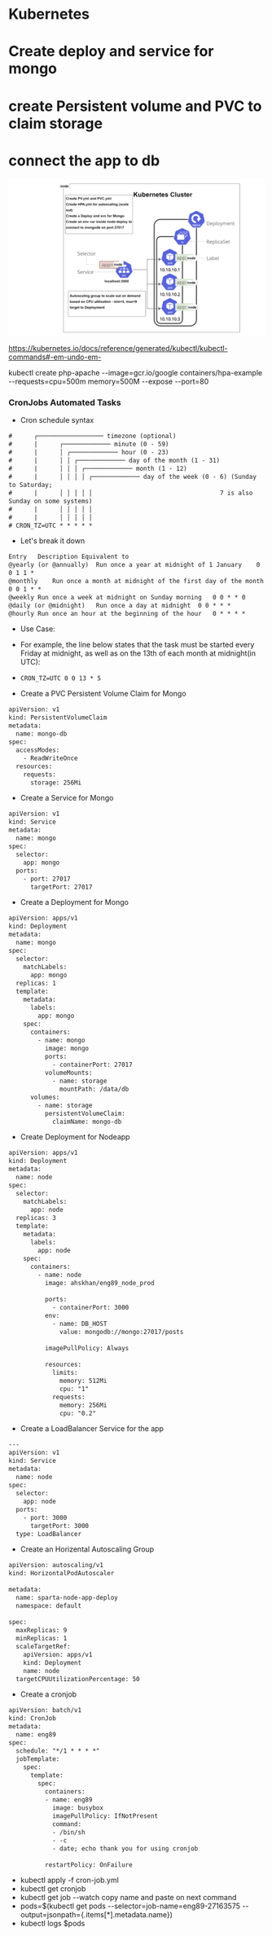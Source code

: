 # Kubernetes
# Create deploy and service for mongo
# create Persistent volume and PVC to claim storage
# connect the app to db
![](https://github.com/khanmaster/SRE_K8_deployment/blob/main/k8.png)


https://kubernetes.io/docs/reference/generated/kubectl/kubectl-commands#-em-undo-em-

kubectl create php-apache --image=gcr.io/google containers/hpa-example --requests=cpu=500m memory=500M --expose --port=80

### CronJobs Automated Tasks

- Cron schedule syntax
```
#      ┌────────────────── timezone (optional)
#      |      ┌───────────── minute (0 - 59)
#      |      │ ┌───────────── hour (0 - 23)
#      |      │ │ ┌───────────── day of the month (1 - 31)
#      |      │ │ │ ┌───────────── month (1 - 12)
#      |      │ │ │ │ ┌───────────── day of the week (0 - 6) (Sunday to Saturday;
#      |      │ │ │ │ │                                   7 is also Sunday on some systems)
#      |      │ │ │ │ │
#      |      │ │ │ │ │
# CRON_TZ=UTC * * * * *
```
- Let's break it down
```
Entry	Description	Equivalent to
@yearly (or @annually)	Run once a year at midnight of 1 January	0 0 1 1 *
@monthly	Run once a month at midnight of the first day of the month	0 0 1 * *
@weekly	Run once a week at midnight on Sunday morning	0 0 * * 0
@daily (or @midnight)	Run once a day at midnight	0 0 * * *
@hourly	Run once an hour at the beginning of the hour	0 * * * *
```
- Use Case:
- For example, the line below states that the task must be started every Friday at midnight, as well as on the 13th of each month at midnight(in UTC):

- `CRON_TZ=UTC 0 0 13 * 5`














- Create a PVC Persistent Volume Claim  for Mongo
```
apiVersion: v1
kind: PersistentVolumeClaim
metadata:
  name: mongo-db
spec:
  accessModes:
    - ReadWriteOnce
  resources:
    requests:
      storage: 256Mi
```
- Create a Service for Mongo
```
apiVersion: v1
kind: Service
metadata:
  name: mongo
spec:
  selector:
    app: mongo
  ports:
    - port: 27017
      targetPort: 27017
```
- Create a Deployment for Mongo
```
apiVersion: apps/v1
kind: Deployment
metadata:
  name: mongo
spec:
  selector:
    matchLabels:
      app: mongo
  replicas: 1
  template:
    metadata:
      labels:
        app: mongo
    spec:
      containers:
        - name: mongo
          image: mongo
          ports:
            - containerPort: 27017
          volumeMounts:
            - name: storage
              mountPath: /data/db
      volumes:
        - name: storage
          persistentVolumeClaim:
            claimName: mongo-db

```
- Create Deployment for Nodeapp
```
apiVersion: apps/v1
kind: Deployment
metadata:
  name: node
spec:
  selector:
    matchLabels:
      app: node
  replicas: 3
  template: 
    metadata:
      labels:
        app: node
    spec:
      containers:
        - name: node
          image: ahskhan/eng89_node_prod
          
          ports:
            - containerPort: 3000
          env:
            - name: DB_HOST
              value: mongodb://mongo:27017/posts
          
          imagePullPolicy: Always

          resources:
            limits:
              memory: 512Mi
              cpu: "1"
            requests:
              memory: 256Mi
              cpu: "0.2"
```
- Create a LoadBalancer Service for the app
```
---
apiVersion: v1
kind: Service
metadata:
  name: node
spec:
  selector:
    app: node
  ports:
    - port: 3000
      targetPort: 3000
  type: LoadBalancer    

```
- Create an Horizental Autoscaling Group
```
apiVersion: autoscaling/v1
kind: HorizontalPodAutoscaler

metadata:
  name: sparta-node-app-deploy
  namespace: default
  
spec:
  maxReplicas: 9
  minReplicas: 1
  scaleTargetRef:
    apiVersion: apps/v1
    kind: Deployment
    name: node
  targetCPUUtilizationPercentage: 50

```
- Create a cronjob
```
apiVersion: batch/v1
kind: CronJob
metadata:
  name: eng89
spec:
  schedule: "*/1 * * * *"
  jobTemplate:
    spec:
      template:
        spec:
          containers:
          - name: eng89
            image: busybox
            imagePullPolicy: IfNotPresent
            command:
            - /bin/sh
            - -c
            - date; echo thank you for using cronjob

          restartPolicy: OnFailure

```
- kubectl apply -f cron-job.yml
- kubectl get cronjob
- kubectl get job --watch copy name and paste on next command
- pods=$(kubectl get pods --selector=job-name=eng89-27163575 --output=jsonpath={.items[*].metadata.name})
- kubectl logs $pods
